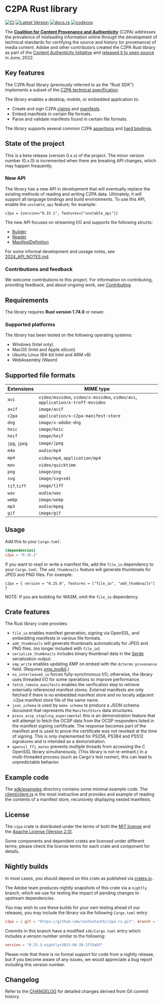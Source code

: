 # C2PA Rust library

[![CI](https://github.com/contentauth/c2pa-rs/actions/workflows/ci.yml/badge.svg)](https://github.com/contentauth/c2pa-rs/actions/workflows/ci.yml) [![Latest Version](https://img.shields.io/crates/v/c2pa.svg)](https://crates.io/crates/c2pa) [![docs.rs](https://img.shields.io/docsrs/c2pa)](https://docs.rs/c2pa/) [![codecov](https://codecov.io/gh/contentauth/c2pa-rs/branch/main/graph/badge.svg?token=YVHWI19EGN)](https://codecov.io/gh/contentauth/c2pa-rs)

<div style={{display: 'none'}}>

The **[Coalition for Content Provenance and Authenticity](https://c2pa.org)** (C2PA) addresses the prevalence of misleading information online through the development of technical standards for certifying the source and history (or provenance) of media content. Adobe and other contributors created the C2PA Rust library as part of the [Content Authenticity Initiative](https://contentauthenticity.org) and [released it to open source](https://contentauthenticity.org/blog/cai-releases-suite-of-open-source-tools-to-advance-digital-content-provenance) in June, 2022.

</div>

## Key features

The C2PA Rust library (previously referred to as the "Rust SDK") implements a subset of the [C2PA technical specification](https://c2pa.org/specifications/specifications/1.4/specs/C2PA_Specification.html).

The library enables a desktop, mobile, or embedded application to:
* Create and sign C2PA [claims](https://c2pa.org/specifications/specifications/1.4/specs/C2PA_Specification.html#_claims) and [manifests](https://c2pa.org/specifications/specifications/1.4/specs/C2PA_Specification.html#_manifests).
* Embed manifests in certain file formats.
* Parse and validate manifests found in certain file formats.

The library supports several common C2PA [assertions](https://c2pa.org/specifications/specifications/1.4/specs/C2PA_Specification.html#_c2pa_standard_assertions) and [hard bindings](https://c2pa.org/specifications/specifications/1.4/specs/C2PA_Specification.html#_hard_bindings).

## State of the project

This is a beta release (version 0.x.x) of the project. The minor version number (0.x.0) is incremented when there are breaking API changes, which may happen frequently.

### New API

The library has a new API in development that will eventually replace the existing methods of reading and writing C2PA data. Ultimately, it will support all language bindings and build environments.  To use this API, enable the `unstable_api` feature; for example:

```
c2pa = {version="0.33.1", features=["unstable_api"]}
```

The new API focuses on streaming I/O and supports the following structs:
- [Builder](https://docs.rs/c2pa/latest/c2pa/struct.Builder.html)
- [Reader](https://docs.rs/c2pa/latest/c2pa/struct.Reader.html)
- [ManifestDefinition](https://docs.rs/c2pa/latest/c2pa/struct.ManifestDefinition.html)

For some informal development and ussage notes, see [2024_API_NOTES.md](https://github.com/contentauth/c2pa-rs/blob/main/2024_API_NOTES.md).

### Contributions and feedback

We welcome contributions to this project.  For information on contributing, providing feedback, and about ongoing work, see [Contributing](https://github.com/contentauth/c2pa-js/blob/main/CONTRIBUTING.md).

## Requirements

The library requires **Rust version 1.74.0** or newer.

### Supported platforms

The library has been tested on the following operating systems:

* Windows (Intel only)
* MacOS (Intel and Apple silicon)
* Ubuntu Linux (64-bit Intel and ARM v8)
* WebAssembly (Wasm)

## Supported file formats

 | Extensions    | MIME type                                                                     |
 | ------------- | ----------------------------------------------------------------------------- |
 | `avi`         | `video/msvideo`, `video/x-msvideo`, `video/avi`, `application/x-troff-msvideo`|
 | `avif`        | `image/avif`                                                                  |
 | `c2pa`        | `application/x-c2pa-manifest-store`                                           |
 | `dng`         | `image/x-adobe-dng`                                                           |
 | `heic`        | `image/heic`                                                                  |
 | `heif`        | `image/heif`                                                                  |
 | `jpg`, `jpeg` | `image/jpeg`                                                                  |
 | `m4a`         | `audio/mp4`                                                                   |
 | `mp4`         | `video/mp4`, `application/mp4`                                                |
 | `mov`         | `video/quicktime`                                                             |
 | `png`         | `image/png`                                                                   |
 | `svg`         | `image/svg+xml`                                                               |
 | `tif`,`tiff`  | `image/tiff`                                                                  |
 | `wav`         | `audio/wav`                                                                   |
 | `webp`        | `image/webp`                                                                  |
 | `mp3`         | `audio/mpeg`                                                                  |
 | `gif`         | `image/gif`                                                                   |

## Usage

Add this to your `Cargo.toml`:

```toml
[dependencies]
c2pa = "0.35.1"
```

If you want to read or write a manifest file, add the `file_io` dependency to your `Cargo.toml`.
The `add_thumbnails` feature will generate thumbnails for JPEG and PNG files.
 For example:
```
c2pa = { version = "0.25.0", features = ["file_io", "add_thumbnails"] }
```

NOTE: If you are building for WASM, omit the `file_io` dependency.

## Crate features

The Rust library crate provides:

* `file_io` enables manifest generation, signing via OpenSSL, and embedding manifests in various file formats.
* `add_thumbnails` will generate thumbnails automatically for JPEG and PNG files. (no longer included with `file_io`)
* `serialize_thumbnails` includes binary thumbnail data in the [Serde](https://serde.rs/) serialization output.
* `xmp_write` enables updating XMP on embed with the `dcterms:provenance` field. (Requires [xmp_toolkit](https://crates.io/crates/xmp_toolkit).)
* `no_interleaved_io` forces fully-synchronous I/O; otherwise, the library uses threaded I/O for some operations to improve performance.
* `fetch_remote_manifests` enables the verification step to retrieve externally referenced manifest stores.  External manifests are only fetched if there is no embedded manifest store and no locally adjacent .c2pa manifest store file of the same name.
* `json_schema` is used by `make schema` to produce a JSON schema document that represents the `ManifestStore` data structures.
* `psxxx_ocsp_stapling_experimental` this is an demonstration feature that will attempt to fetch the OCSP data from the OCSP responders listed in the manifest signing certificate.  The response becomes part of the manifest and is used to prove the certificate was not revoked at the time of signing.  This is only implemented for PS256, PS384 and PS512 signatures and is intended as a demonstration.
* `openssl_ffi_mutex` prevents multiple threads from accessing the C OpenSSL library simultaneously. (This library is not re-entrant.) In a multi-threaded process (such as Cargo's test runner), this can lead to unpredictable behavior.

## Example code

The [sdk/examples](https://github.com/contentauth/c2pa-rs/tree/main/sdk/examples) directory contains some minimal example code.  The [client/client.rs](https://github.com/contentauth/c2pa-rs/blob/main/sdk/examples/client/client.rs) is the most instructive and provides and example of reading the contents of a manifest store, recursively displaying nested manifests.

## License

The `c2pa` crate is distributed under the terms of both the [MIT license](https://github.com/contentauth/c2pa-rs/blob/main/LICENSE-MIT) and the [Apache License (Version 2.0)](https://github.com/contentauth/c2pa-rs/blob/main/LICENSE-APACHE).

Some components and dependent crates are licensed under different terms; please check the license terms for each crate and component for details.

## Nightly builds

In most cases, you should depend on this crate as published via [crates.io](https://crates.io/crates/c2pa).

The Adobe team produces nightly snapshots of this crate via a `nightly` branch, which we use for testing the impact of pending changes to upstream dependencies.

You may wish to use these builds for your own testing ahead of our releases, you may include the library via the following `Cargo.toml` entry:

```toml
c2pa = { git = "https://github.com/contentauth/c2pa-rs.git", branch = "nightly", features = [...]}
```

Commits in this branch have a modified `sdk/Cargo.toml` entry which includes a version number similar to the following:

```toml
version = "0.25.3-nightly+2023-08-28-2f33ab3"
```

Please note that there is no formal support for code from a nightly release, but if you become aware of any issues, we would appreciate a bug report including this version number.

## Changelog

Refer to the [CHANGELOG](https://github.com/contentauth/c2pa-rs/blob/main/CHANGELOG.md) for detailed changes derived from Git commit history.

